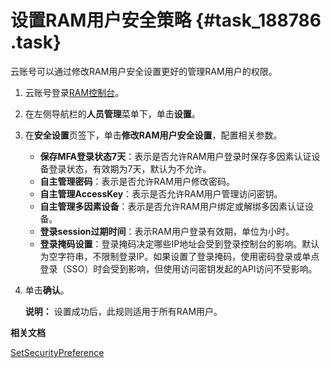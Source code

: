 # 设置RAM用户安全策略 {#task_188786 .task}

云账号可以通过修改RAM用户安全设置更好的管理RAM用户的权限。

1.  云账号登录[RAM控制台](https://ram.console.aliyun.com/)。
2.  在左侧导航栏的**人员管理**菜单下，单击**设置**。
3.  在**安全设置**页签下，单击**修改RAM用户安全设置**，配置相关参数。 
    -   **保存MFA登录状态7天**：表示是否允许RAM用户登录时保存多因素认证设备登录状态，有效期为7天，默认为不允许。
    -   **自主管理密码**：表示是否允许RAM用户修改密码。
    -   **自主管理AccessKey**：表示是否允许RAM用户管理访问密钥。
    -   **自主管理多因素设备**：表示是否允许RAM用户绑定或解绑多因素认证设备。
    -   **登录session过期时间**：表示RAM用户登录有效期，单位为小时。
    -   **登录掩码设置**：登录掩码决定哪些IP地址会受到登录控制台的影响。默认为空字符串，不限制登录IP。如果设置了登录掩码，使用密码登录或单点登录（SSO）时会受到影响，但使用访问密钥发起的API访问不受影响。
4.  单击**确认**。 

    **说明：** 设置成功后，此规则适用于所有RAM用户。


**相关文档**  


[SetSecurityPreference](../../../../cn.zh-CN/API参考（RAM）/安全设置接口/SetSecurityPreference.md#)

